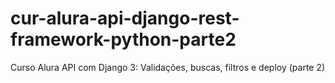 # cur-alura-api-django-rest-framework-python-parte2
Curso Alura API com Django 3: Validações, buscas, filtros e deploy (parte 2)
